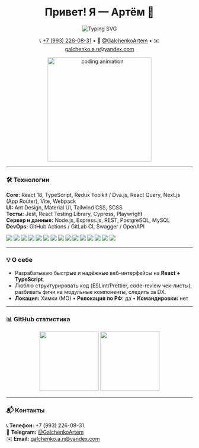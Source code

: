 <h1 align="center">Привет! Я — Артём 👋</h1>

<p align="center">
  <img src="https://readme-typing-svg.herokuapp.com?font=Fira+Code&pause=1000&color=58A6FF&center=true&vCenter=true&width=450&lines=Frontend+разработчик+(React,+TypeScript);Люблю+чистый+код+и+удобный+интерфейс;Всегда+что-то+рефакторю+%F0%9F%98%84" alt="Typing SVG" />
</p>

<p align="center">
  📞 <a href="tel:+79932260831">+7 (993) 226-08-31</a> • 
  💬 <a href="https://t.me/GalchenkoArtem">@GalchenkoArtem</a> • 
  ✉️ <a href="mailto:galchenko.a.n@yandex.com">galchenko.a.n@yandex.com</a>
</p>

<p align="center">
  <img src="https://media.giphy.com/media/v1.Y2lkPTc5MGI3NjExdTF6dWlsdWdzbDl0dDByaDNuc2Y5NmpoMzJybTFlb3c5aXR2dnU3bCZlcD12MV9naWZzX3NlYXJjaCZjdD1n/qgQUggAC3Pfv687qPC/giphy.gif" width="280" alt="coding animation"/>
</p>

---

### 🛠️ Технологии

**Core:** React 18, TypeScript, Redux Toolkit / Dva.js, React Query, Next.js (App Router), Vite, Webpack  
**UI:** Ant Design, Material UI, Tailwind CSS, SCSS  
**Тесты:** Jest, React Testing Library, Cypress, Playwright  
**Сервер и данные:** Node.js, Express.js, REST, PostgreSQL, MySQL  
**DevOps:** GitHub Actions / GitLab CI, Swagger / OpenAPI  

<p align="left">
  <img src="https://img.shields.io/badge/React-18-61DAFB?logo=react&logoColor=white" />
  <img src="https://img.shields.io/badge/TypeScript-5-3178C6?logo=typescript&logoColor=white" />
  <img src="https://img.shields.io/badge/Redux%20Toolkit-764ABC?logo=redux&logoColor=white" />
  <img src="https://img.shields.io/badge/React%20Query-FF4154?logo=reactquery&logoColor=white" />
  <img src="https://img.shields.io/badge/Next.js-App%20Router-000000?logo=nextdotjs&logoColor=white" />
  <img src="https://img.shields.io/badge/Vite-646CFF?logo=vite&logoColor=white" />
  <img src="https://img.shields.io/badge/Ant%20Design-0170FE?logo=antdesign&logoColor=white" />
  <img src="https://img.shields.io/badge/Material%20UI-007FFF?logo=mui&logoColor=white" />
  <img src="https://img.shields.io/badge/Tailwind%20CSS-06B6D4?logo=tailwindcss&logoColor=white" />
  <img src="https://img.shields.io/badge/Jest-C21325?logo=jest&logoColor=white" />
  <img src="https://img.shields.io/badge/Cypress-17202C?logo=cypress&logoColor=white" />
  <img src="https://img.shields.io/badge/Playwright-45BA4B?logo=playwright&logoColor=white" />
  <img src="https://img.shields.io/badge/Node.js-339933?logo=nodedotjs&logoColor=white" />
  <img src="https://img.shields.io/badge/Express-000000?logo=express&logoColor=white" />
  <img src="https://img.shields.io/badge/PostgreSQL-4169E1?logo=postgresql&logoColor=white" />
</p>

---

### 💡 О себе
- Разрабатываю быстрые и надёжные веб-интерфейсы на **React + TypeScript**.  
- Люблю структурировать код (ESLint/Prettier, code-review чек-листы), разбивать фичи на модульные компоненты, следить за DX.  
- **Локация:** Химки (МО)  •  **Релокация по РФ:** да  •  **Командировки:** нет  

---

### 📊 GitHub статистика
<p align="center">
  <img src="https://github-readme-stats.vercel.app/api?username=Galchenko-Artem&show_icons=true&theme=transparent&hide_border=true&title_color=58a6ff&text_color=9f9f9f" height="160px" />
  <img src="https://github-readme-stats.vercel.app/api/top-langs/?username=Galchenko-Artem&layout=compact&theme=transparent&hide_border=true&title_color=58a6ff&text_color=9f9f9f" height="160px" />
</p>

---

### 📬 Контакты
📞 **Телефон:** +7 (993) 226-08-31  
💬 **Telegram:** [@GalchenkoArtem](https://t.me/GalchenkoArtem)  
✉️ **Email:** galchenko.a.n@yandex.com  
